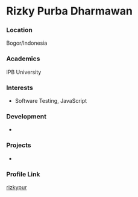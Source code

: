 # Rizky Purba Dharmawan

### Location

Bogor/Indonesia

### Academics

IPB University

### Interests

- Software Testing, JavaScript

### Development

- 

### Projects

- 

### Profile Link

[rizkypur](https://github.com/rizkypur)